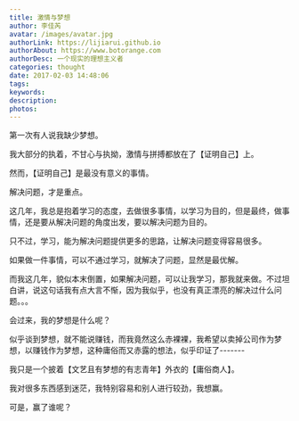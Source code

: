 ```yaml
---
title: 激情与梦想
author: 李佳芮
avatar: /images/avatar.jpg
authorLink: https://lijiarui.github.io
authorAbout: https://www.botorange.com
authorDesc: 一个现实的理想主义者
categories: thought
date: 2017-02-03 14:48:06
tags:
keywords:
description:
photos:
---
```


第一次有人说我缺少梦想。        

我大部分的执着，不甘心与执拗，激情与拼搏都放在了【证明自己】上。        

然而，【证明自己】是最没有意义的事情。        

解决问题，才是重点。        

这几年，我总是抱着学习的态度，去做很多事情，以学习为目的，但是最终，做事情，还是要从解决问题的角度出发，要以解决问题为目的。        

只不过，学习，能为解决问题提供更多的思路，让解决问题变得容易很多。        

如果做一件事情，可以不通过学习，就解决了问题，显然是最优解。        

而我这几年，貌似本末倒置，如果解决问题，可以让我学习，那我就来做。不过坦白讲，说这句话我有点大言不惭，因为我似乎，也没有真正漂亮的解决过什么问题。。。        

会过来，我的梦想是什么呢？        

似乎谈到梦想，就不能说赚钱，而我竟然这么赤裸裸，我希望以卖掉公司作为梦想，以赚钱作为梦想，这种庸俗而又赤露的想法，似乎印证了-------        

我只是一个披着【文艺且有梦想的有志青年】外衣的【庸俗商人】。        

我对很多东西感到迷茫，我特别容易和别人进行较劲，我想赢。        

可是，赢了谁呢？        